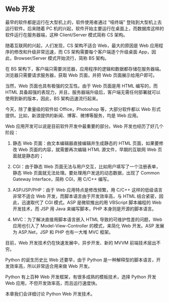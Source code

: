 ## Web 开发

最早的软件都是运行在大型机上的，软件使用者通过 “哑终端” 登陆到大型机上去运行软件。后来随着 PC 机的兴起，软件开始主要运行在桌面上，而数据库这样的软件运行在服务器端，这种 Client/Server 模式简称 CS 架构。

随着互联网的兴起，人们发现，CS 架构不适合 Web，最大的原因是 Web 应用程序的修改和升级非常迅速，而 CS 架构需要每个客户端逐个升级桌面 App，因此，Browser/Server 模式开始流行，简称 BS 架构。

在 BS 架构下，客户端只需要浏览器，应用程序的逻辑和数据都存储在服务器端。浏览器只需要请求服务器，获取 Web 页面，并把 Web 页面展示给用户即可。

当然，Web 页面也具有极强的交互性。由于 Web 页面是用 HTML 编写的，而 HTML 具备超强的表现力，并且，服务器端升级后，客户端无需任何部署就可以使用到新的版本，因此，BS 架构迅速流行起来。

今天，除了重量级的软件如 Office，Photoshop 等，大部分软件都以 Web 形式提供。比如，新浪提供的新闻、博客、微博等服务，均是 Web 应用。

Web 应用开发可以说是目前软件开发中最重要的部分。Web 开发也经历了好几个阶段：

1.  静态 Web 页面：由文本编辑器直接编辑并生成静态的 HTML 页面，如果要修改 Web 页面的内容，就需要再次编辑 HTML 源文件，早期的互联网 Web 页面就是静态的；
    
2.  CGI：由于静态 Web 页面无法与用户交互，比如用户填写了一个注册表单，静态 Web 页面就无法处理。要处理用户发送的动态数据，出现了 Common Gateway Interface，简称 CGI，用 C/C++ 编写。
    
3.  ASP/JSP/PHP：由于 Web 应用特点是修改频繁，用 C/C++ 这样的低级语言非常不适合 Web 开发，而脚本语言由于开发效率高，与 HTML 结合紧密，因此，迅速取代了 CGI 模式。ASP 是微软推出的用 VBScript 脚本编程的 Web 开发技术，而 JSP 用 Java 来编写脚本，PHP 本身则是开源的脚本语言。
    
4.  MVC：为了解决直接用脚本语言嵌入 HTML 导致的可维护性差的问题，Web 应用也引入了 Model-View-Controller 的模式，来简化 Web 开发。ASP 发展为 ASP.Net，JSP 和 PHP 也有一大堆 MVC 框架。
    

目前，Web 开发技术仍在快速发展中，异步开发、新的 MVVM 前端技术层出不穷。

Python 的诞生历史比 Web 还要早，由于 Python 是一种解释型的脚本语言，开发效率高，所以非常适合用来做 Web 开发。

Python 有上百种 Web 开发框架，有很多成熟的模板技术，选择 Python 开发 Web 应用，不但开发效率高，而且运行速度快。

本章我们会详细讨论 Python Web 开发技术。
